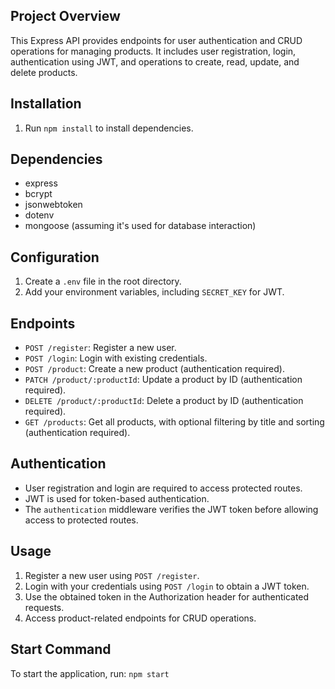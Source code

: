 ## Project Overview

This Express API provides endpoints for user authentication and CRUD operations for managing products. It includes user registration, login, authentication using JWT, and operations to create, read, update, and delete products.

## Installation

1. Run `npm install` to install dependencies.

## Dependencies

- express
- bcrypt
- jsonwebtoken
- dotenv
- mongoose (assuming it's used for database interaction)

## Configuration

1. Create a `.env` file in the root directory.
2. Add your environment variables, including `SECRET_KEY` for JWT.

## Endpoints

- `POST /register`: Register a new user.
- `POST /login`: Login with existing credentials.
- `POST /product`: Create a new product (authentication required).
- `PATCH /product/:productId`: Update a product by ID (authentication required).
- `DELETE /product/:productId`: Delete a product by ID (authentication required).
- `GET /products`: Get all products, with optional filtering by title and sorting (authentication required).

## Authentication

- User registration and login are required to access protected routes.
- JWT is used for token-based authentication.
- The `authentication` middleware verifies the JWT token before allowing access to protected routes.

## Usage

1. Register a new user using `POST /register`.
2. Login with your credentials using `POST /login` to obtain a JWT token.
3. Use the obtained token in the Authorization header for authenticated requests.
4. Access product-related endpoints for CRUD operations.

## Start Command

To start the application, run: `npm start`
